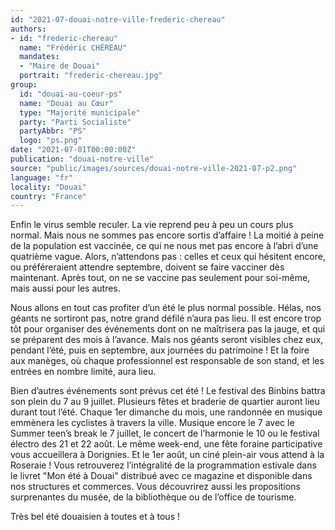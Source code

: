 ```yaml
---
id: "2021-07-douai-notre-ville-frederic-chereau"
authors:
- id: "frederic-chereau"
  name: "Frédéric CHÉREAU"
  mandates: 
  - "Maire de Douai"
  portrait: "frederic-chereau.jpg"
group:
  id: "douai-au-coeur-ps"
  name: "Douai au Cœur"
  type: "Majorité municipale"
  party: "Parti Socialiste"
  partyAbbr: "PS"
  logo: "ps.png"
date: "2021-07-01T00:00:00Z"
publication: "douai-notre-ville"
source: "public/images/sources/douai-notre-ville-2021-07-p2.png"
language: "fr"
locality: "Douai"
country: "France"
---
```


Enfin le virus semble reculer. La vie reprend peu à peu un cours plus normal. Mais nous ne sommes pas encore sortis d’affaire ! La moitié à peine de la population est vaccinée, ce qui ne nous met pas encore à l’abri d’une quatrième vague. Alors, n’attendons pas : celles et ceux qui hésitent encore, ou préféreraient attendre septembre, doivent se faire vacciner dès maintenant. Après tout, on ne se vaccine pas seulement pour soi-même, mais aussi pour les autres.

Nous allons en tout cas profiter d’un été le plus normal possible. Hélas, nos géants ne sortiront pas, notre grand défilé n’aura pas lieu. Il est encore trop tôt pour organiser des événements dont on ne maîtrisera pas la jauge, et qui se préparent des mois à l’avance. Mais nos géants seront visibles chez eux, pendant l’été, puis en septembre, aux journées du patrimoine ! Et la foire aux manèges, où chaque professionnel est responsable de son stand, et les entrées en nombre limité, aura lieu.

Bien d’autres événements sont prévus cet été ! Le festival des Binbins battra son plein du 7 au 9 juillet. Plusieurs fêtes et braderie de quartier auront lieu durant tout l’été. Chaque 1er dimanche du mois, une randonnée en musique emmènera les cyclistes à travers la ville. Musique encore le 7 avec le Summer teen’s break le 7 juillet, le concert de l’harmonie le 10 ou le festival électro des 21 et 22 août. Le même week-end, une fête foraine participative vous accueillera à Dorignies. Et le 1er août, un ciné plein-air vous attend à la Roseraie ! Vous retrouverez l’intégralité de la programmation estivale dans le livret "Mon été à Douai" distribué avec ce magazine et disponible dans nos structures et commerces. Vous découvrirez aussi les propositions surprenantes du musée, de la bibliothèque ou de l’office de tourisme.

Très bel été douaisien à toutes et à tous !
